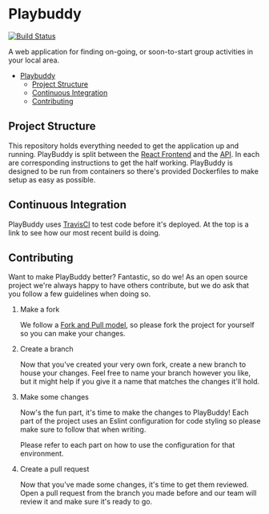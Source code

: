 # Playbuddy

[![Build Status](https://travis-ci.com/ChicoState/PlayBuddy.svg?branch=development)](https://travis-ci.com/ChicoState/PlayBuddy)

A web application for finding on-going, or soon-to-start group
activities in your local area.

- [Playbuddy](#playbuddy)
  - [Project Structure](#project-structure)
  - [Continuous Integration](#continuous-integration)
  - [Contributing](#contributing)

## Project Structure

This repository holds everything needed to get the application up and running.
PlayBuddy is split between the [React Frontend](./frontend/) and the [API](./backend/).
In each are corresponding instructions to get the half working.
PlayBuddy is designed to be run from containers so there's provided Dockerfiles
to make setup as easy as possible.

## Continuous Integration

PlayBuddy uses [TravisCI](https://travis-ci.org/) to test code before it's deployed.
At the top is a link to see how our most recent build is doing.

## Contributing

Want to make PlayBuddy better?
Fantastic, so do we!
As an open source project we're always happy to have others contribute,
but we do ask that you follow a few guidelines when doing so.

1. Make a fork

   We follow a [Fork and Pull model](https://reflectoring.io/github-fork-and-pull/),
   so please fork the project for yourself so you can make your changes.

2. Create a branch

   Now that you've created your very own fork, create a new branch to house
   your changes.
   Feel free to name your branch however you like, but it might help if you
   give it a name that matches the changes it'll hold.

3. Make some changes

   Now's the fun part, it's time to make the changes to PlayBuddy!
   Each part of the project uses an Eslint configuration for code styling
   so please make sure to follow that when writing.

   Please refer to each part on how to use the configuration for that environment.

4. Create a pull request

   Now that you've made some changes, it's time to get them reviewed.
   Open a pull request from the branch you made before and our team will
   review it and make sure it's ready to go.
